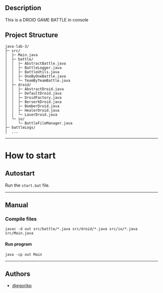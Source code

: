 ## Description

This is a DROID GAME BATTLE in console

## Project Structure

```declarative
java-lab-3/
├─ src/
│  ├─ Main.java
│  ├─ battle/
│  │  ├─ AbstractBattle.java
│  │  ├─ BattleLogger.java
│  │  ├─ BattleUtils.java
│  │  ├─ OneByOneBattle.java
│  │  └─ TeamByTeamBattle.java
│  ├─ droid/
│  │  ├─ AbstractDroid.java
│  │  ├─ DefaultDroid.java
│  │  ├─ DroidFactory.java
│  │  ├─ BerserkDroid.java
│  │  ├─ BomberDroid.java
│  │  ├─ HealerDroid.java
│  │  └─ LaserDroid.java
│  └─ io/
│     └─ BattleFileManager.java
├─ battleLogs/
│  ...
```
---
# How to start

## Autostart

Run the `start.bat` file.

---

## Manual

### Compile files
```
javac -d out src/battle/*.java src/droid/*.java src/io/*.java src/Main.java
```

#### Run program

```
java -cp out Main
```
---
## Authors

- [@egorikp](https://github.com/egoRikP)